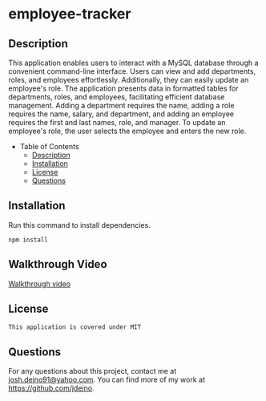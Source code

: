 # employee-tracker

## Description
This application enables users to interact with a MySQL database through a convenient command-line interface. Users can view and add departments, roles, and employees effortlessly. Additionally, they can easily update an employee's role. The application presents data in formatted tables for departments, roles, and employees, facilitating efficient database management. Adding a department requires the name, adding a role requires the name, salary, and department, and adding an employee requires the first and last names, role, and manager. To update an employee's role, the user selects the employee and enters the new role.

- Table of Contents
  - [Description](#description)
  - [Installation](#installation)
  - [License](#license)
  - [Questions](#questions)

## Installation
Run this command to install dependencies. 
```
npm install
```

## Walkthrough Video
[Walkthrough video]([https://drive.google.com/file/d/163YzxonuBw_KisTu1btjfKt9SEWfZsoZ/view](https://app.screencastify.com/manage/videos/0KmRJNN8gvHdjLiTTsuE))


## License
```
This application is covered under MIT
```

## Questions
For any questions about this project, contact me at josh.deino91@yahoo.com. You can find more of my work at https://github.com/jdeino.
